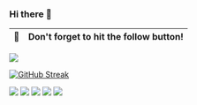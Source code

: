 ### Hi there 👋

| :bell: | Don't forget to hit the follow button! |
| :-------: | :-------------------------------------------------------------------------------------------------------- |

<img src = "https://github-readme-stats.vercel.app/api?username=peter-evance&&show_icons=true&title_color=ffffff&icon_color=bb2acf&text_color=daf7dc&bg_color=151515">

[![GitHub Streak](https://github-readme-streak-stats.herokuapp.com?user=peter-evance&theme=tokyonight)](https://git.io/streak-stats)

[![](https://raw.githubusercontent.com/OlangJaq/github-profile-summary-cards-example/master/profile-summary-card-output/vue/0-profile-details.svg)](https://github.com/vn7n24fzkq/github-profile-summary-cards)
[![](https://raw.githubusercontent.com/OlangJaq/github-profile-summary-cards-example/master/profile-summary-card-output/vue/1-repos-per-language.svg)](https://github.com/OlangJaq/github-profile-summary-cards) [![](https://raw.githubusercontent.com/OlangJaq/github-profile-summary-cards-example/master/profile-summary-card-output/vue/2-most-commit-language.svg)](https://github.com/OlangJaq/github-profile-summary-cards)
[![](https://raw.githubusercontent.com/OlangJaq/github-profile-summary-cards-example/master/profile-summary-card-output/vue/3-stats.svg)](https://github.com/OlangJaq/github-profile-summary-cards) [![](https://raw.githubusercontent.com/OlangJaq/github-profile-summary-cards-example/master/profile-summary-card-output/vue/4-productive-time.svg)](https://github.com/OlangJaq/github-profile-summary-cards)


